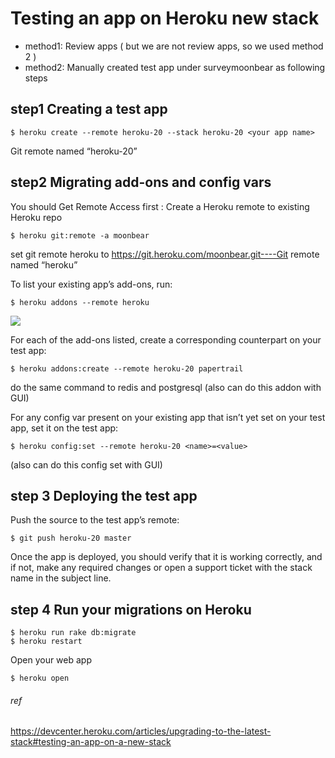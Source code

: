 # Testing an app on Heroku new stack
- method1: 
    Review apps ( but we are not review apps, so we used method 2 )
- method2: 
    Manually created test app under surveymoonbear as following steps
## step1 Creating a test app
```
$ heroku create --remote heroku-20 --stack heroku-20 <your app name>
```

Git remote named “heroku-20”

## step2  Migrating add-ons and config vars
You should Get Remote Access first :
Create a Heroku remote to existing Heroku repo
```
$ heroku git:remote -a moonbear
```
set git remote heroku to https://git.heroku.com/moonbear.git----Git remote named “heroku”

To list your existing app’s add-ons, run:
```
$ heroku addons --remote heroku
```
![](https://i.imgur.com/yLj02iM.png)

For each of the add-ons listed, create a corresponding counterpart on your test app:
```
$ heroku addons:create --remote heroku-20 papertrail 
```

do the same command to redis and postgresql
(also can do this addon with GUI)

For any config var present on your existing app that isn’t yet set on your test app, set it on the test app:
```
$ heroku config:set --remote heroku-20 <name>=<value>
```
(also can do this config set with GUI)

## step 3 Deploying the test app

Push the source to the test app’s remote:
```
$ git push heroku-20 master
```

Once the app is deployed, you should verify that it is working correctly, and if not, make any required changes or open a support ticket with the stack name in the subject line.
## step 4 Run your migrations on Heroku
```
$ heroku run rake db:migrate
$ heroku restart
```
Open your web app
```
$ heroku open
```

###### ref
https://devcenter.heroku.com/articles/upgrading-to-the-latest-stack#testing-an-app-on-a-new-stack
